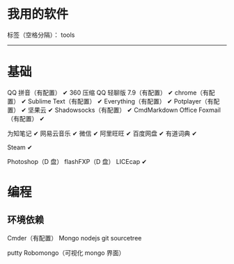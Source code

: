 # 我用的软件

标签（空格分隔）： tools

---

# 基础

QQ 拼音（有配置） ✔
360 压缩
QQ 轻聊版 7.9（有配置） ✔
chrome（有配置） ✔
Sublime Text（有配置） ✔
Everything（有配置） ✔
Potplayer（有配置） ✔
坚果云 ✔
Shadowsocks（有配置） ✔
CmdMarkdown
Office
Foxmail（有配置） ✔

为知笔记 ✔
网易云音乐 ✔
微信 ✔
阿里旺旺 ✔
百度网盘 ✔
有道词典 ✔

Steam ✔

Photoshop（D 盘）
flashFXP（D 盘）
LICEcap ✔

# 编程

## 环境依赖

Cmder（有配置）
Mongo
nodejs
git
sourcetree

putty
Robomongo（可视化 mongo 界面）
